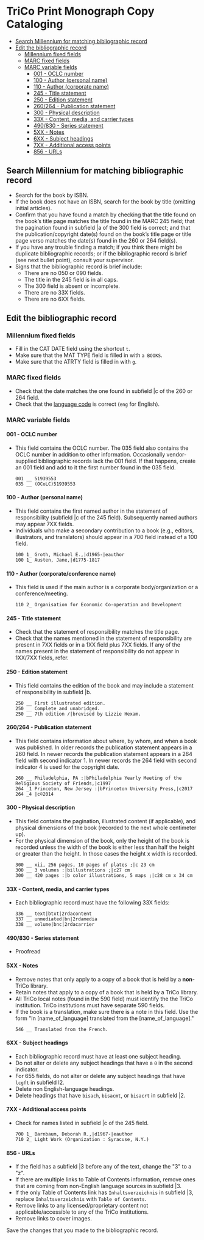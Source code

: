 # TriCo Print Monograph Copy Cataloging

* [Search Millennium for matching bibliographic record](https://github.com/ethaisri/metadata_advisory_group/blob/master/print_monograph_copy_cataloging.md#search-millennium-for-matching-bibliographic-record)  
* [Edit the bibliographic record](https://github.com/ethaisri/metadata_advisory_group/blob/master/print_monograph_copy_cataloging.md#edit-the-bibliographic-record)
  * [Millennium fixed fields](https://github.com/ethaisri/metadata_advisory_group/blob/master/print_monograph_copy_cataloging.md#millennium-fixed-fields)  
  * [MARC fixed fields](https://github.com/ethaisri/metadata_advisory_group/blob/master/print_monograph_copy_cataloging.md#marc-fixed-fields)  
  * [MARC variable fields](https://github.com/ethaisri/metadata_advisory_group/blob/master/print_monograph_copy_cataloging.md#marc-variable-fields)  
    * [001 - OCLC number](https://github.com/ethaisri/metadata_advisory_group/blob/master/print_monograph_copy_cataloging.md#001---oclc-number)  
    * [100 - Author (personal name)](https://github.com/ethaisri/metadata_advisory_group/blob/master/print_monograph_copy_cataloging.md#100---author-personal-name)  
    * [110 - Author (corporate name)](https://github.com/ethaisri/metadata_advisory_group/blob/master/print_monograph_copy_cataloging.md#110---author-corporate-name)  
    * [245 - Title statement](https://github.com/ethaisri/metadata_advisory_group/blob/master/print_monograph_copy_cataloging.md#245---title-statement)  
    * [250 - Edition statement](https://github.com/ethaisri/metadata_advisory_group/blob/master/print_monograph_copy_cataloging.md#250---edition-statement)  
    * [260/264 - Publication statement](https://github.com/ethaisri/metadata_advisory_group/blob/master/print_monograph_copy_cataloging.md#260264---publication-statement)  
    * [300 - Physical description](https://github.com/ethaisri/metadata_advisory_group/blob/master/print_monograph_copy_cataloging.md#300---physical-description)  
    * [33X - Content, media, and carrier types](https://github.com/ethaisri/metadata_advisory_group/blob/master/print_monograph_copy_cataloging.md#33x---content-media-and-carrier-types)  
    * [490/830 - Series statement](https://github.com/ethaisri/metadata_advisory_group/blob/master/print_monograph_copy_cataloging.md#490830---series-statement)  
    * [5XX - Notes](https://github.com/ethaisri/metadata_advisory_group/blob/master/print_monograph_copy_cataloging.md#5xx---notes)  
    * [6XX - Subject headings](https://github.com/ethaisri/metadata_advisory_group/blob/master/print_monograph_copy_cataloging.md#6xx---subject-headings)  
    * [7XX - Additional access points](https://github.com/ethaisri/metadata_advisory_group/blob/master/print_monograph_copy_cataloging.md#7xx---additional-access-points)  
    * [856 - URLs](https://github.com/ethaisri/metadata_advisory_group/blob/master/print_monograph_copy_cataloging.md#856---urls)  

## Search Millennium for matching bibliographic record
* Search for the book by ISBN.
* If the book does not have an ISBN, search for the book by title (omitting initial articles).
* Confirm that you have found a match by checking that the title found on the book’s title page matches the title found in the MARC 245 field; that the pagination found in subfield |a of the 300 field is correct; and that the publication/copyright date(s) found on the book’s title page or title page verso matches the date(s) found in the 260 or 264 field(s).
* If you have any trouble finding a match; if you think there might be duplicate bibliographic records; or if the bibliographic record is brief (see next bullet point), consult your supervisor.
* Signs that the bibliographic record is brief include:
  * There are no 050 or 090 fields.
  * The title in the 245 field is in all caps.
  * The 300 field is absent or incomplete.
  * There are no 33X fields.
  * There are no 6XX fields.

## Edit the bibliographic record
### Millennium fixed fields
* Fill in the CAT DATE field using the shortcut ``t``.
* Make sure that the MAT TYPE field is filled in with ``a BOOKS``.
* Make sure that the ATRTY field is filled in with ``g``.

### MARC fixed fields
* Check that the date matches the one found in subfield |c of the 260 or 264 field.
* Check that the [language code](http://www.loc.gov/marc/languages/language_code.html) is correct (``eng`` for English).

### MARC variable fields
#### 001 - OCLC number
* This field contains the OCLC number. The 035 field also contains the OCLC number in addition to other information. Occasionally vendor-supplied bibliographic records lack the 001 field. If that happens, create an 001 field and add to it the first number found in the 035 field.  
  ```
  001 __ 51939553
  035 __ (OCoLC)51939553
  ```
#### 100 - Author (personal name)
* This field contains the first named author in the statement of responsibility (subfield |c of the 245 field). Subsequently named authors may appear 7XX fields.
* Individuals who make a secondary contribution to a book (e.g., editors, illustrators, and translators) should appear in a 700 field instead of a 100 field.
  ```
  100 1_ Groth, Michael E.,|d1965-|eauthor
  100 1_ Austen, Jane,|d1775-1817
  ```
#### 110 - Author (corporate/conference name)
* This field is used if the main author is a corporate body/organization or a conference/meeting. 
  ```
  110 2_ Organisation for Economic Co-operation and Development
  ```
#### 245 - Title statement
* Check that the statement of responsibility matches the title page. 
* Check that the names mentioned in the statement of responsibility are present in 7XX fields or in a 1XX field plus 7XX fields. If any of the names present in the statement of responsibility do not appear in 1XX/7XX fields, refer.
#### 250 - Edition statement
* This field contains the edition of the book and may include a statement of responsibility in subfield |b.
  ```
  250 __ First illustrated edition.
  250 __ Complete and unabridged.
  250 __ 7th edition /|brevised by Lizzie Hexam.
  ```
#### 260/264 - Publication statement
* This field contains information about where, by whom, and when a book was published. In older records the publication statement appears in a 260 field. In newer records the publication statement appears in a 264 field with second indicator 1. In newer records the 264 field with second indicator 4 is used for the copyright date.
  ```
  260 __ Philadelphia, PA :|bPhiladelphia Yearly Meeting of the Religious Society of Friends,|c1997
  264 _1 Princeton, New Jersey :|bPrinceton University Press,|c2017
  264 _4 |c©2014
  ```
#### 300 - Physical description
* This field contains the pagination, illustrated content (if applicable), and physical dimensions of the book (recorded to the next whole centimeter up).
* For the physical dimension of the book, only the height of the book is recorded unless the width of the book is either less than half the height or greater than the height. In those cases the height x width is recorded. 
  ``` 
  300 __ xii, 256 pages, 10 pages of plates ;|c 23 cm
  300 __ 3 volumes :|billustrations ;|c27 cm
  300 __ 420 pages :|b color illustrations, 5 maps ;|c28 cm x 34 cm
  ```
#### 33X - Content, media, and carrier types
* Each bibliographic record must have the following 33X fields:
  ```
  336 __ text|btxt|2rdacontent
  337 __ unmediated|bn|2rdamedia
  338 __ volume|bnc|2rdacarrier
  ```
#### 490/830 - Series statement
* Proofread
#### 5XX - Notes
* Remove notes that only apply to a copy of a book that is held by a **non**-TriCo library.
* Retain notes that apply to a copy of a book that is held by a TriCo library.
* All TriCo local notes (found in the 590 field) must identify the the TriCo institution. TriCo institutions must have separate 590 fields.
* If the book is a translation, make sure there is a note in this field. Use the form "In [name_of_language] translated from the [name_of_language]."
  ```
  546 __ Translated from the French.
  ```
#### 6XX - Subject headings
* Each bibliographic record must have at least one subject heading.
* Do not alter or delete any subject headings that have a ``0`` in the second indicator.
* For 655 fields, do not alter or delete any subject headings that have ``lcgft`` in subfield l2.
* Delete non English-language headings.
* Delete headings that have ``bisach``, ``bisacmt``, or ``bisacrt`` in subfield |2.
#### 7XX - Additional access points
* Check for names listed in subfield |c of the 245 field.
  ```
  700 1_ Barnbaum, Deborah R.,|d1967-|eauthor
  710 2_ Light Work (Organization : Syracuse, N.Y.)
  ```
#### 856 - URLs
* If the field has a subfield |3 before any of the text, change the "3" to a "z".
* If there are multiple links to Table of Contents information, remove ones that are coming from non-English language sources in subfield |3.
* If the only Table of Contents link has ``Inhaltsverzeichnis`` in subfield |3, replace ``Inhaltsverzeichnis`` with ``Table of Contents``.
* Remove links to any licensed/proprietary content not applicable/accessible to any of the TriCo institutions.
* Remove links to cover images.

Save the changes that you made to the bibliographic record.
